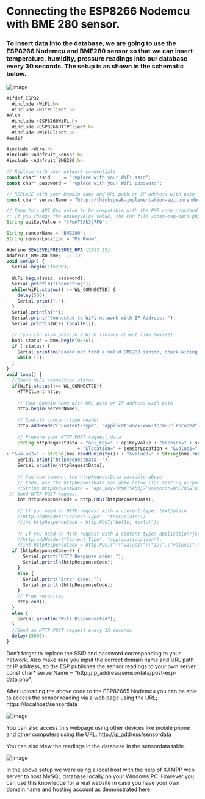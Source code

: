 # Connecting the ESP8266 Nodemcu with BME 280 sensor.
### To insert data into the database, we are going to use the ESP8266 Nodemcu and BME280 sensor so that we can insert temperature, humidity, pressure readings into our database every 30 seconds. The setup is as shown in the schematic below.

![image](https://user-images.githubusercontent.com/83543768/207245733-6873c8ae-05a2-42b9-8439-c35db1a51185.png)



```js
#ifdef ESP32
  #include <WiFi.h>
  #include <HTTPClient.h>
#else
  #include <ESP8266WiFi.h>
  #include <ESP8266HTTPClient.h>
  #include <WiFiClient.h>
#endif

#include <Wire.h>
#include <Adafruit_Sensor.h>
#include <Adafruit_BME280.h>

// Replace with your network credentials
const char* ssid     = "replace with your WiFi ssid";
const char* password = "replace with your WiFi password";

// REPLACE with your Domain name and URL path or IP address with path
const char* serverName = "http://thinkspeak-implementation-api.onrender.com/post";

// Keep this API Key value to be compatible with the PHP code provided in the project page. 
// If you change the apiKeyValue value, the PHP file /post-esp-data.php also needs to have the same key 
String apiKeyValue = "tPmAT5Ab3j7F9";

String sensorName = "BME280";
String sensorLocation = "My Room";

#define SEALEVELPRESSURE_HPA (1013.25)
Adafruit_BME280 bme;  // I2C
void setup() {
  Serial.begin(115200);
  
  WiFi.begin(ssid, password);
  Serial.println("Connecting");
  while(WiFi.status() != WL_CONNECTED) { 
    delay(500);
    Serial.print(".");
  }
  Serial.println("");
  Serial.print("Connected to WiFi network with IP Address: ");
  Serial.println(WiFi.localIP());

  // (you can also pass in a Wire library object like &Wire2)
  bool status = bme.begin(0x76);
  if (!status) {
    Serial.println("Could not find a valid BME280 sensor, check wiring or change I2C address!");
    while (1);
  }
}
void loop() {
  //Check WiFi connection status
  if(WiFi.status()== WL_CONNECTED){
    HTTPClient http;
    
    // Your Domain name with URL path or IP address with path
    http.begin(serverName);
    
    // Specify content-type header
    http.addHeader("Content-Type", "application/x-www-form-urlencoded");
    
    // Prepare your HTTP POST request data
    String httpRequestData = "api_key=" + apiKeyValue + "&sensor=" + sensorName
                          + "&location=" + sensorLocation + "&value1=" + String(bme.readTemperature())
+ "&value2=" + String(bme.readHumidity()) + "&value3=" + String(bme.readPressure()/100.0F) + "";
    Serial.print("httpRequestData: ");
    Serial.println(httpRequestData);
    
    // You can comment the httpRequestData variable above
    // then, use the httpRequestData variable below (for testing purposes without the BME280 sensor)
    //String httpRequestData = "api_key=tPmAT5Ab3j7F9&sensor=BME280&location=Office&value1=24.75&value2=49.54&value3=1005.14";
 // Send HTTP POST request
    int httpResponseCode = http.POST(httpRequestData);
     
    // If you need an HTTP request with a content type: text/plain
    //http.addHeader("Content-Type", "text/plain");
    //int httpResponseCode = http.POST("Hello, World!");
    
    // If you need an HTTP request with a content type: application/json, use the following:
    //http.addHeader("Content-Type", "application/json");
    //int httpResponseCode = http.POST("{\"value1\":\"19\",\"value2\":\"67\",\"value3\":\"78\"}");
  if (httpResponseCode>0) {
      Serial.print("HTTP Response code: ");
      Serial.println(httpResponseCode);
    }
    else {
      Serial.print("Error code: ");
      Serial.println(httpResponseCode);
    }
    // Free resources
    http.end();
  }
  else {
    Serial.println("WiFi Disconnected");
  }
  //Send an HTTP POST request every 15 seconds
  delay(15000);  
}
```

Don’t forget to replace the SSID and password corresponding to your network. Also make sure you input the correct domain name and URL path or IP address, so the ESP publishes the sensor readings to your own server.
const char* serverName = "http://ip_address/sensordata/post-esp-data.php";

After uploading the above code to the ESP82665 Nodemcu you can be able to access the sensor reading via a web page using the URL; https://localhost/sensordata

![image](https://user-images.githubusercontent.com/83543768/207245984-89bf4766-3152-4a32-af71-bd0f54193a62.png)

You can also access this webpage using other devices like mobile phone and other computers using the URL: http://ip_address/sensordata

You can also view the readings in the database in the sensordata table.

![image](https://user-images.githubusercontent.com/83543768/207246033-551d511e-2247-4e84-85e2-d0bbe4de9867.png)

In the above setup we were using a local host with the help of XAMPP web server to host MySQL database locally on your Windows PC. However you can use this knowledge for a real website in case you have your own domain name and hosting account as demonstrated here.

